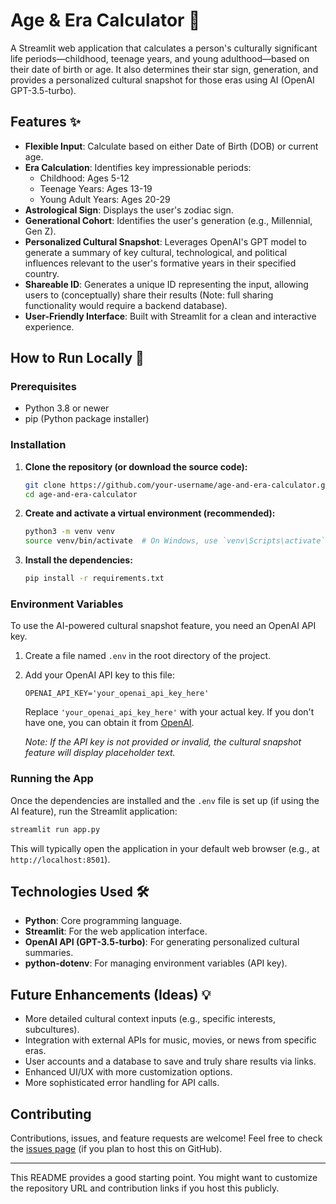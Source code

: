 # Age & Era Calculator 📅

A Streamlit web application that calculates a person's culturally significant life periods—childhood, teenage years, and young adulthood—based on their date of birth or age. It also determines their star sign, generation, and provides a personalized cultural snapshot for those eras using AI (OpenAI GPT-3.5-turbo).

## Features ✨

*   **Flexible Input**: Calculate based on either Date of Birth (DOB) or current age.
*   **Era Calculation**: Identifies key impressionable periods:
    *   Childhood: Ages 5-12
    *   Teenage Years: Ages 13-19
    *   Young Adult Years: Ages 20-29
*   **Astrological Sign**: Displays the user's zodiac sign.
*   **Generational Cohort**: Identifies the user's generation (e.g., Millennial, Gen Z).
*   **Personalized Cultural Snapshot**: Leverages OpenAI's GPT model to generate a summary of key cultural, technological, and political influences relevant to the user's formative years in their specified country.
*   **Shareable ID**: Generates a unique ID representing the input, allowing users to (conceptually) share their results (Note: full sharing functionality would require a backend database).
*   **User-Friendly Interface**: Built with Streamlit for a clean and interactive experience.

## How to Run Locally 🚀

### Prerequisites

*   Python 3.8 or newer
*   pip (Python package installer)

### Installation

1.  **Clone the repository (or download the source code):**
    ```bash
    git clone https://github.com/your-username/age-and-era-calculator.git # Replace with your actual repo URL if different
    cd age-and-era-calculator
    ```

2.  **Create and activate a virtual environment (recommended):**
    ```bash
    python3 -m venv venv
    source venv/bin/activate  # On Windows, use `venv\Scripts\activate`
    ```

3.  **Install the dependencies:**
    ```bash
    pip install -r requirements.txt
    ```

### Environment Variables

To use the AI-powered cultural snapshot feature, you need an OpenAI API key.

1.  Create a file named `.env` in the root directory of the project.
2.  Add your OpenAI API key to this file:
    ```
    OPENAI_API_KEY='your_openai_api_key_here'
    ```
    Replace `'your_openai_api_key_here'` with your actual key. If you don't have one, you can obtain it from [OpenAI](https://platform.openai.com/account/api-keys).

    *Note: If the API key is not provided or invalid, the cultural snapshot feature will display placeholder text.*

### Running the App

Once the dependencies are installed and the `.env` file is set up (if using the AI feature), run the Streamlit application:

```bash
streamlit run app.py
```

This will typically open the application in your default web browser (e.g., at `http://localhost:8501`).

## Technologies Used 🛠️

*   **Python**: Core programming language.
*   **Streamlit**: For the web application interface.
*   **OpenAI API (GPT-3.5-turbo)**: For generating personalized cultural summaries.
*   **python-dotenv**: For managing environment variables (API key).

## Future Enhancements (Ideas) 💡

*   More detailed cultural context inputs (e.g., specific interests, subcultures).
*   Integration with external APIs for music, movies, or news from specific eras.
*   User accounts and a database to save and truly share results via links.
*   Enhanced UI/UX with more customization options.
*   More sophisticated error handling for API calls.

## Contributing

Contributions, issues, and feature requests are welcome! Feel free to check the [issues page](https://github.com/your-username/age-and-era-calculator/issues) (if you plan to host this on GitHub).

---

This README provides a good starting point. You might want to customize the repository URL and contribution links if you host this publicly.
